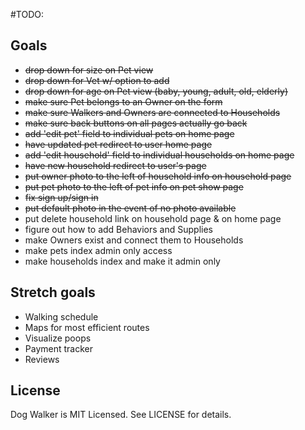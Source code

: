 #TODO:

## Goals
* ~~drop down for size on Pet view~~
* ~~drop down for Vet w/ option to add~~
* ~~drop down for age on Pet view (baby, young, adult, old, elderly)~~
* ~~make sure Pet belongs to an Owner on the form~~
* ~~make sure Walkers and Owners are connected to Households~~
* ~~make sure back buttons on all pages actually go back~~
* ~~add 'edit pet' field to individual pets on home page~~
* ~~have updated pet redirect to user home page~~
* ~~add 'edit household' field to individual households on home page~~
* ~~have new household redirect to user's page~~
* ~~put owner photo to the left of household info on household page~~
* ~~put pet photo to the left of pet info on pet show page~~
* ~~fix sign up/sign in~~
* ~~put default photo in the event of no photo available~~
* put delete household link on household page & on home page
* figure out how to add Behaviors and Supplies
* make Owners exist and connect them to Households
* make pets index admin only access
* make households index and make it admin only

## Stretch goals
* Walking schedule
* Maps for most efficient routes
* Visualize poops 
* Payment tracker
* Reviews

## License

Dog Walker is MIT Licensed. See LICENSE for details.